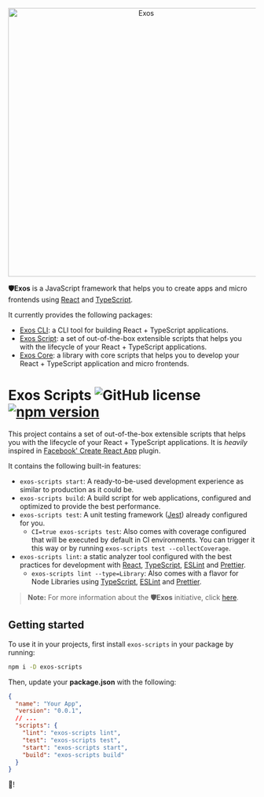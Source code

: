 <p align="center">
  <a href="https://github.com/nanovazquez/exos">
    <img alt="Exos" src="https://raw.githubusercontent.com/nanovazquez/exos/master/exos-logo.png" width="546">
  </a>
</p>

**🛡️Exos** is a JavaScript framework that helps you to create apps and micro frontends using [React](https://github.com/facebook/react) and [TypeScript](https://github.com/Microsoft/TypeScript).

It currently provides the following packages:

- [Exos CLI](https://github.com/exosjs/exos-cli): a CLI tool for building React + TypeScript applications.
- [Exos Script](https://github.com/exosjs/exos-scripts): a set of out-of-the-box extensible scripts that helps you with the lifecycle of your React + TypeScript applications.
- [Exos Core](https://github.com/exosjs/exos-core): a library with core scripts that helps you to develop your React + TypeScript application and micro frontends.

# Exos Scripts ![GitHub license](https://img.shields.io/badge/license-MIT-blue.svg) [![npm version](https://img.shields.io/npm/v/exos-scripts.svg?style=flat)](https://www.npmjs.com/package/exos-scripts)

This project contains a set of out-of-the-box extensible scripts that helps you with the lifecycle of your React + TypeScript applications. It is _heavily_ inspired in [Facebook' Create React App](https://github.com/facebookincubator/create-react-app) plugin.

It contains the following built-in features:

- `exos-scripts start`: A ready-to-be-used development experience as similar to production as it could be.
- `exos-scripts build`: A build script for web applications, configured and optimized to provide the best performance.
- `exos-scripts test`: A unit testing framework ([Jest](https://jestjs.io/)) already configured for you.
  - `CI=true exos-scripts test`: Also comes with coverage configured that will be executed by default in CI environments. You can trigger it this way or by running `exos-scripts test --collectCoverage`.
- `exos-scripts lint`: a static analyzer tool configured with the best practices for development with [React](https://reactjs.org/), [TypeScript](https://www.typescriptlang.org/), [ESLint](https://eslint.org/) and [Prettier](https://prettier.io/).
  - `exos-scripts lint --type=Library`: Also comes with a flavor for Node Libraries using [TypeScript](https://www.typescriptlang.org/), [ESLint](https://eslint.org/) and [Prettier](https://prettier.io/).

> **Note:** For more information about the **🛡️Exos** initiative, click [here](https://github.com/nanovazquez/exos).

## Getting started

To use it in your projects, first install `exos-scripts` in your package by running:

```bash
npm i -D exos-scripts
```

Then, update your **package.json** with the following:

```json
{
  "name": "Your App",
  "version": "0.0.1",
  // ...
  "scripts": {
    "lint": "exos-scripts lint",
    "test": "exos-scripts test",
    "start": "exos-scripts start",
    "build": "exos-scripts build"
  }
}
```

🚀!
